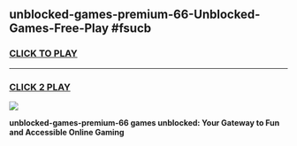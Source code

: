 
## unblocked-games-premium-66-Unblocked-Games-Free-Play #fsucb
<h3>
<a href="https://us.freeplayer.one?title=unblocked-games-premium-66&ref=9M">CLICK TO PLAY</a></h3>
<hr>

<h3>
<a href="https://us.freeplayer.one?title=unblocked-games-premium-66&ref=9M">CLICK 2 PLAY</a>
  
</h3>

<a href="https://us.freeplayer.one?title=unblocked-games-premium-66&ref=9M"><img src="https://clearcache.store/games.png"></a>


**unblocked-games-premium-66 games unblocked: Your Gateway to Fun and Accessible Online Gaming**
